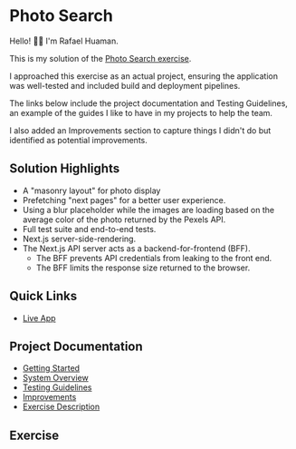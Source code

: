# Photo Search

Hello! 👋🏽 I'm Rafael Huaman.

This is my solution of the [Photo Search exercise](docs/00-exercise-description.md).

I approached this exercise as an actual project, ensuring the application was well-tested and included build and deployment pipelines.

The links below include the project documentation and Testing Guidelines, an example of the guides I like to have in my projects to help the team.

I also added an Improvements section to capture things I didn't do but identified as potential improvements.

## Solution Highlights

- A "masonry layout" for photo display
- Prefetching "next pages" for a better user experience.
- Using a blur placeholder while the images are loading based on the average color of the photo returned by the Pexels API.
- Full test suite and end-to-end tests.
- Next.js server-side-rendering.
- The Next.js API server acts as a backend-for-frontend (BFF).
  - The BFF prevents API credentials from leaking to the front end.
  - The BFF limits the response size returned to the browser.

## Quick Links

- [Live App](https://pexels-ten.vercel.app/)

## Project Documentation

- [Getting Started](docs/01-getting-started.md)
- [System Overview](docs/02-system-overview.md)
- [Testing Guidelines](docs/03-testing-guidelines.md)
- [Improvements](docs/04-improvements.md)
- [Exercise Description](docs/00-exercise-description.md)

## Exercise
